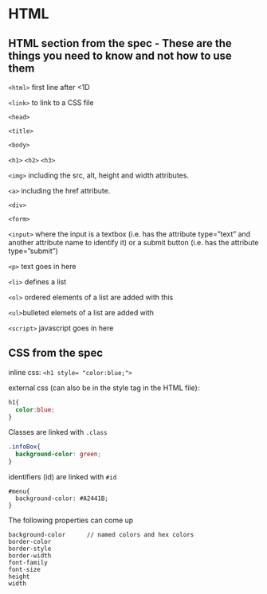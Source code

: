 # HTML
## HTML section from the spec - These are the things you need to know and not how to use them

`<html>` first line after <1D

`<link>` to link to a CSS file

`<head>`

`<title>`

`<body>`

`<h1>` `<h2>` `<h3>`

`<img>` including the src, alt, height and width attributes.

`<a>` including the href attribute.

`<div>`

`<form>`

`<input>` where the input is a textbox (i.e. has the attribute type=”text” and another attribute name to identify it) or a submit button (i.e. has the attribute type=”submit”)

`<p>` text goes in here

`<li>` defines a list

`<ol>` ordered elements of a list are added with this

`<ul>`bulleted elemets of a list are added with

`<script>` javascript goes in here

## CSS from the spec

inline css:  `<h1 style= "color:blue;">`

external css (can also be in the style tag in the HTML file):

```css
h1{
  color:blue;
}
```

Classes are linked with `.class`

```css
.infoBox{
  background-color: green;
}
```

identifiers (id) are linked with `#id`

```
#menu{
  background-color: #A2441B;
}
```

The following properties can come up

```
background-color      // named colors and hex colors
border-color
border-style
border-width
font-family
font-size
height
width
```
